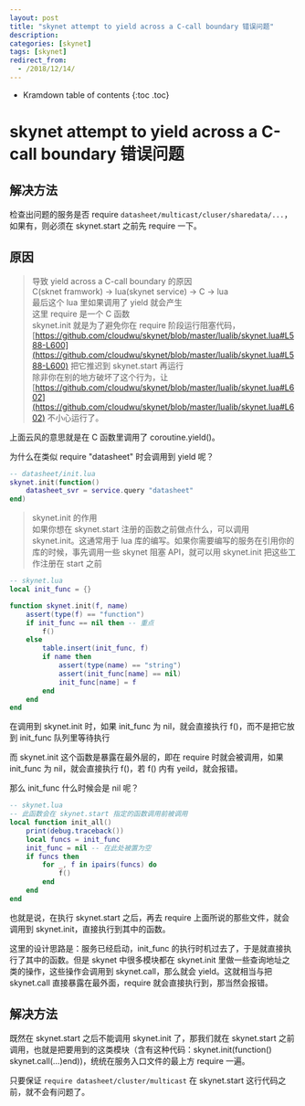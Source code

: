 ```yaml
---
layout: post
title: "skynet attempt to yield across a C-call boundary 错误问题"
description:
categories: [skynet]
tags: [skynet]
redirect_from:
  - /2018/12/14/
---
```


* Kramdown table of contents
{:toc .toc}

# skynet attempt to yield across a C-call boundary 错误问题

## 解决方法
检查出问题的服务是否 require `datasheet/multicast/cluser/sharedata/...`，如果有，则必须在 skynet.start 之前先 require 一下。

## 原因
> 导致 yield across a C-call boundary 的原因  
> C(sknet framwork) -> lua(skynet service) -> C -> lua  
> 最后这个 lua 里如果调用了 yield 就会产生  
> 这里 require 是一个 C 函数  
> skynet.init 就是为了避免你在 require 阶段运行阻塞代码， [https://github.com/cloudwu/skynet/blob/master/lualib/skynet.lua#L588-L600](https://github.com/cloudwu/skynet/blob/master/lualib/skynet.lua#L588-L600) 把它推迟到 skynet.start 再运行  
> 除非你在别的地方破坏了这个行为，让 [https://github.com/cloudwu/skynet/blob/master/lualib/skynet.lua#L602](https://github.com/cloudwu/skynet/blob/master/lualib/skynet.lua#L602) 不小心运行了。


上面云风的意思就是在 C 函数里调用了 coroutine.yield()。

为什么在类似 require "datasheet" 时会调用到 yield 呢？

~~~ lua
-- datasheet/init.lua
skynet.init(function()
    datasheet_svr = service.query "datasheet"
end)
~~~

> skynet.init 的作用  
> 如果你想在 skynet.start 注册的函数之前做点什么，可以调用 skynet.init。这通常用于 lua 库的编写。如果你需要编写的服务在引用你的库的时候，事先调用一些 skynet 阻塞 API，就可以用 skynet.init 把这些工作注册在 start 之前

~~~ lua
-- skynet.lua
local init_func = {}

function skynet.init(f, name)
    assert(type(f) == "function")
    if init_func == nil then -- 重点
        f()
    else
        table.insert(init_func, f)
        if name then
            assert(type(name) == "string")
            assert(init_func[name] == nil)
            init_func[name] = f
        end
    end
end
~~~

在调用到 skynet.init 时，如果 init_func 为 nil，就会直接执行 f()，而不是把它放到 init_func 队列里等待执行

而 skynet.init 这个函数是暴露在最外层的，即在 require 时就会被调用，如果 init_func 为 nil，就会直接执行 f()，若 f() 内有 yeild，就会报错。

那么 init_func 什么时候会是 nil 呢？

~~~ lua
-- skynet.lua
-- 此函数会在 skynet.start 指定的函数调用前被调用
local function init_all()
    print(debug.traceback())
    local funcs = init_func
    init_func = nil -- 在此处被置为空
    if funcs then
        for _, f in ipairs(funcs) do
            f()
        end
    end
end
~~~

也就是说，在执行 skynet.start 之后，再去 require 上面所说的那些文件，就会调用到 skynet.init，直接执行到其中的函数。

这里的设计思路是：服务已经启动，init_func 的执行时机过去了，于是就直接执行了其中的函数。但是 skynet 中很多模块都在 skynet.init 里做一些查询地址之类的操作，这些操作会调用到 skynet.call，那么就会 yield。这就相当与把 skynet.call 直接暴露在最外面，require 就会直接执行到，那当然会报错。

## 解决方法

既然在 skynet.start 之后不能调用 skynet.init 了，那我们就在 skynet.start 之前调用，也就是把要用到的这类模块（含有这种代码：skynet.init(function() skynet.call(…)end))，统统在服务入口文件的最上方 require 一遍。

只要保证 `require datasheet/cluster/multicast` 在 skynet.start 这行代码之前，就不会有问题了。